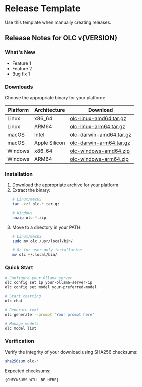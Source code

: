 # Release Template

Use this template when manually creating releases.

## Release Notes for OLC v{VERSION}

### What's New
- Feature 1
- Feature 2
- Bug fix 1

### Downloads

Choose the appropriate binary for your platform:

| Platform | Architecture | Download |
|----------|--------------|----------|
| Linux | x86_64 | [olc-linux-amd64.tar.gz](download-link) |
| Linux | ARM64 | [olc-linux-arm64.tar.gz](download-link) |
| macOS | Intel | [olc-darwin-amd64.tar.gz](download-link) |
| macOS | Apple Silicon | [olc-darwin-arm64.tar.gz](download-link) |
| Windows | x86_64 | [olc-windows-amd64.zip](download-link) |
| Windows | ARM64 | [olc-windows-arm64.zip](download-link) |

### Installation

1. Download the appropriate archive for your platform
2. Extract the binary:
   ```bash
   # Linux/macOS
   tar -xzf olc-*.tar.gz
   
   # Windows
   unzip olc-*.zip
   ```
3. Move to a directory in your PATH:
   ```bash
   # Linux/macOS
   sudo mv olc /usr/local/bin/
   
   # Or for user-only installation
   mv olc ~/.local/bin/
   ```

### Quick Start

```bash
# Configure your Ollama server
olc config set ip your-ollama-server-ip
olc config set model your-preferred-model

# Start chatting
olc chat

# Generate text
olc generate --prompt "Your prompt here"

# Manage models
olc model list
```

### Verification

Verify the integrity of your download using SHA256 checksums:
```bash
sha256sum olc-*
```

Expected checksums:
```
{CHECKSUMS_WILL_BE_HERE}
```